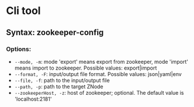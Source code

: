 
# Cli tool   
## Syntax: zookeeper-config <OPTIONS>

### Options:

* ``--mode, -m``: mode 'export' means export from zookeeper,
    mode 'import' means import to zookeeper.
    Possible values: export|import
* ``--format, -F``: input/output file format.
    Possible values: json|yaml|env
* ``--file, -f``: path to the input/output file
* ``--path, -p``: path to the target ZNode
* ``--zookeeperHost, -z``: host of zookeeper; optional.
    The default value is 'localhost:2181'
